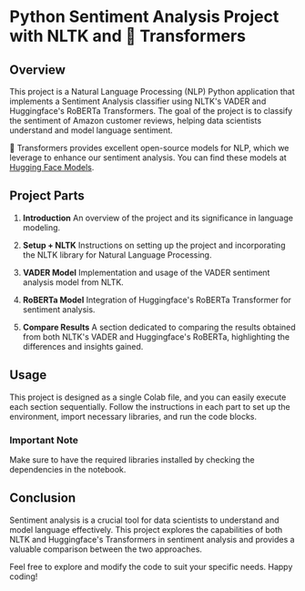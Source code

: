 # Python Sentiment Analysis Project with NLTK and 🤗 Transformers

## Overview
This project is a Natural Language Processing (NLP) Python application that implements a Sentiment Analysis classifier using NLTK's VADER and Huggingface's RoBERTa Transformers. The goal of the project is to classify the sentiment of Amazon customer reviews, helping data scientists understand and model language sentiment.

🤗 Transformers provides excellent open-source models for NLP, which we leverage to enhance our sentiment analysis. You can find these models at [Hugging Face Models](https://huggingface.co/models).

## Project Parts
1. **Introduction**
   An overview of the project and its significance in language modeling.

2. **Setup + NLTK**
   Instructions on setting up the project and incorporating the NLTK library for Natural Language Processing.

3. **VADER Model**
   Implementation and usage of the VADER sentiment analysis model from NLTK.

4. **RoBERTa Model**
   Integration of Huggingface's RoBERTa Transformer for sentiment analysis.

5. **Compare Results**
   A section dedicated to comparing the results obtained from both NLTK's VADER and Huggingface's RoBERTa, highlighting the differences and insights gained.



## Usage
This project is designed as a single Colab file, and you can easily execute each section sequentially. Follow the instructions in each part to set up the environment, import necessary libraries, and run the code blocks.

### Important Note
Make sure to have the required libraries installed by checking the dependencies in the notebook.

## Conclusion
Sentiment analysis is a crucial tool for data scientists to understand and model language effectively. This project explores the capabilities of both NLTK and Huggingface's Transformers in sentiment analysis and provides a valuable comparison between the two approaches.

Feel free to explore and modify the code to suit your specific needs. Happy coding!
